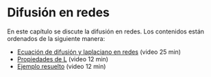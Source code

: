 # Difusión en redes

En este capítulo se discute la difusión en redes. Los contenidos están ordenados de la siguiente manera:

- [Ecuación de difusión y laplaciano en redes](./ecuacion_de_difusion_y_laplaciano_en_redes.md) (video 25 min)
- [Propiedades de L](./propiedades_de_L.md) (video 12 min)
- [Ejemplo resuelto](./ejemplo_resuelto.md) (video 12 min)